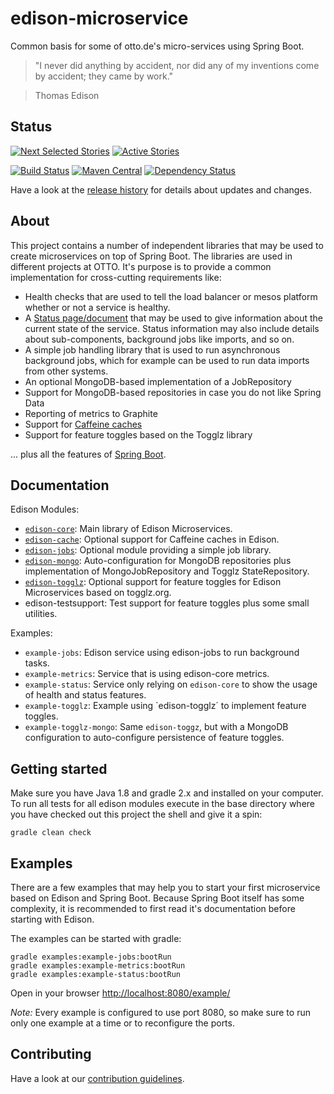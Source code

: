 # edison-microservice

Common basis for some of otto.de's micro-services using Spring Boot.


>"I never did anything by accident, nor did any of my inventions come by accident; they came by work."

>Thomas Edison


## Status

[![Next Selected Stories](https://badge.waffle.io/otto-de/edison-microservice.svg?label=Ready&title=Selected)](http://waffle.io/otto-de/edison-microservice)
[![Active Stories](https://badge.waffle.io/otto-de/edison-microservice.svg?label=In%20Progress&title=Doing)](http://waffle.io/otto-de/edison-microservice)

[![Build Status](https://travis-ci.org/otto-de/edison-microservice.svg)](https://travis-ci.org/otto-de/edison-microservice) 
[![Maven Central](https://maven-badges.herokuapp.com/maven-central/de.otto.edison/edison-core/badge.svg)](https://maven-badges.herokuapp.com/maven-central/de.otto.edison/edison-core)
[![Dependency Status](https://www.versioneye.com/user/projects/55ba6f016537620017001905/badge.svg?style=flat)](https://www.versioneye.com/user/projects/55ba6f016537620017001905)

Have a look at the [release history](HISTORY.md) for details about updates and changes.


## About

This project contains a number of independent libraries that may be used to create microservices on top of Spring Boot. The libraries are used in different projects at OTTO. It's purpose is to provide a common implementation for cross-cutting requirements like:

* Health checks that are used to tell the load balancer or mesos platform whether or not a service is healthy.
* A [Status page/document](https://github.com/otto-de/edison-microservice/tree/master/edison-core) that may be used to give information about the current state of the service. Status information may also include details about sub-components, background jobs like imports, and so on.
* A simple job handling library that is used to run asynchronous background jobs, which for example can be used to run data imports from other systems.
* An optional MongoDB-based implementation of a JobRepository
* Support for MongoDB-based repositories in case you do not like Spring Data
* Reporting of metrics to Graphite
* Support for [Caffeine caches](https://github.com/otto-de/edison-microservice/tree/master/edison-cache)
* Support for feature toggles based on the Togglz library

... plus all the features of [Spring Boot](http://projects.spring.io/spring-boot/).


## Documentation

Edison Modules:
* [`edison-core`](edison-core/README.md): Main library of Edison Microservices.
* [`edison-cache`](edison-cache/README.md): Optional support for Caffeine caches in Edison.
* [`edison-jobs`](edison-jobs/README.md): Optional module providing a simple job library.
* [`edison-mongo`](edison-mongo/README.md): Auto-configuration for MongoDB repositories plus implementation of MongoJobRepository and
 Togglz StateRepository.
* [`edison-togglz`](edison-togglz/README.md): Optional support for feature toggles for Edison Microservices based on togglz.org.
* edison-testsupport: Test support for feature toggles plus some small utilities.

Examples:
* `example-jobs`: Edison service using edison-jobs to run background tasks. 
* `example-metrics`: Service that is using edison-core metrics.
* `example-status`: Service only relying on `edison-core` to show the usage of health and status features. 
* `example-togglz`: Example using `edison-togglz´ to implement feature toggles.
* `example-togglz-mongo`: Same `edison-toggz`, but with a MongoDB configuration to auto-configure persistence of 
feature toggles.

## Getting started

Make sure you have Java 1.8 and gradle 2.x and installed on your computer.
To run all tests for all edison modules execute in the base directory
where you have checked out this project the shell and give it a spin:

    gradle clean check


## Examples

There are a few examples that may help you to start your first microservice based
on Edison and Spring Boot. Because Spring Boot itself has some complexity, it is
recommended to first read it's documentation before starting with Edison.

The examples can be started with gradle:

    gradle examples:example-jobs:bootRun
    gradle examples:example-metrics:bootRun
    gradle examples:example-status:bootRun

Open in your browser [http://localhost:8080/example/](http://localhost:8080/example/)

*Note:* Every example is configured to use port 8080, so make sure to run only one example at a time or to reconfigure
the ports.

## Contributing

Have a look at our [contribution guidelines](CONTRIBUTING.md).
